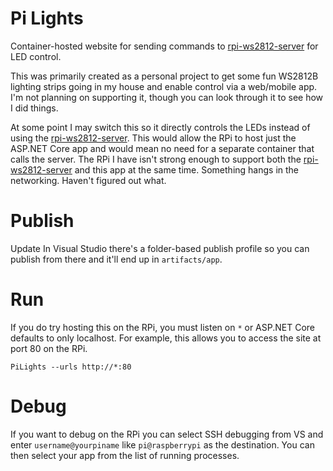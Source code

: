 # Pi Lights

Container-hosted website for sending commands to [rpi-ws2812-server](https://github.com/tom-2015/rpi-ws2812-server) for LED control.

This was primarily created as a personal project to get some fun WS2812B lighting strips going in my house and enable control via a web/mobile app. I'm not planning on supporting it, though you can look through it to see how I did things.

At some point I may switch this so it directly controls the LEDs instead of using the [rpi-ws2812-server](https://github.com/tom-2015/rpi-ws2812-server). This would allow the RPi to host just the ASP.NET Core app and would mean no need for a separate container that calls the server. The RPi I have isn't strong enough to support both the [rpi-ws2812-server](https://github.com/tom-2015/rpi-ws2812-server) and this app at the same time. Something hangs in the networking. Haven't figured out what.

# Publish
Update
In Visual Studio there's a folder-based publish profile so you can publish from there and it'll end up in `artifacts/app`.

# Run

If you do try hosting this on the RPi, you must listen on `*` or ASP.NET Core defaults to only localhost. For example, this allows you to access the site at port 80 on the RPi.

`PiLights --urls http://*:80`

# Debug

If you want to debug on the RPi you can select SSH debugging from VS and enter `username@yourpiname` like `pi@raspberrypi` as the destination. You can then select your app from the list of running processes.
